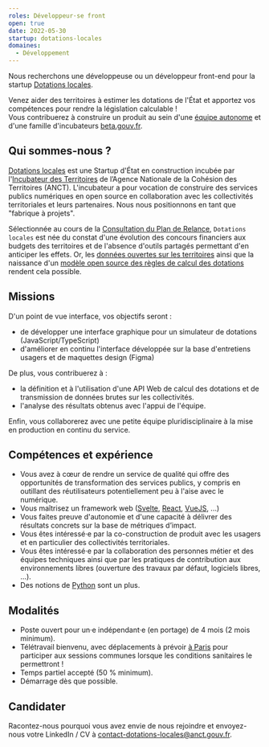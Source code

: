 ```yaml
---
roles: Développeur·se front
open: true
date: 2022-05-30
startup: dotations-locales
domaines:
  - Développement
---
```


Nous recherchons une développeuse ou un développeur front-end pour la startup [Dotations locales](https://beta.gouv.fr/startups/dotations-locales.html).

Venez aider des territoires à estimer les dotations de l'État et apportez vos compétences pour rendre la législation calculable !  
Vous contribuerez à construire un produit au sein d'une [équipe autonome](https://blog.beta.gouv.fr/general/2016/11/28/equipes-autonomes/) et d'une famille d'incubateurs [beta.gouv.fr](https://beta.gouv.fr/approche/).

## Qui sommes-nous ?

[Dotations locales](https://beta.gouv.fr/startups/dotations-locales.html) est une Startup d'État en construction incubée par l'[Incubateur des Territoires](https://incubateur.anct.gouv.fr/a-propos/) de l’Agence Nationale de la Cohésion des Territoires (ANCT). L'incubateur a pour vocation de construire des services publics numériques en open source en collaboration avec les collectivités territoriales et leurs partenaires. Nous nous positionnons en tant que "fabrique à projets".

Sélectionnée au cours de la [Consultation du Plan de Relance](https://mon.incubateur.anct.gouv.fr/processes/transformation-numerique), `Dotations locales` est née du constat d'une évolution des concours financiers aux budgets des territoires et de l'absence d'outils partagés permettant d'en anticiper les effets. Or, les [données ouvertes sur les territoires](http://www.dotations-dgcl.interieur.gouv.fr/consultation/accueil.php) ainsi que la naissance d'un [modèle open source des règles de calcul des dotations](https://git.leximpact.dev/openfisca/openfisca-france-dotations-locales) rendent cela possible.

## Missions

D'un point de vue interface, vos objectifs seront :
* de développer une interface graphique pour un simulateur de dotations (JavaScript/TypeScript) 
* d'améliorer en continu l'interface développée sur la base d'entretiens usagers et de maquettes design (Figma)

De plus, vous contribuerez à :
* la définition et à l'utilisation d'une API Web de calcul des dotations et de transmission de données brutes sur les collectivités.
* l'analyse des résultats obtenus avec l'appui de l'équipe.

Enfin, vous collaborerez avec une petite équipe pluridisciplinaire à la mise en production en continu du service.

## Compétences et expérience

- Vous avez à cœur de rendre un service de qualité qui offre des opportunités de transformation des services publics, y compris en outillant des réutilisateurs potentiellement peu à l'aise avec le numérique.
- Vous maîtrisez un framework web ([Svelte](https://svelte.dev), [React](https://fr.reactjs.org), [VueJS](https://vuejs.org), ...)
- Vous faites preuve d'autonomie et d'une capacité à délivrer des résultats concrets sur la base de métriques d’impact.
- Vous êtes intéressé·e par la co-construction de produit avec les usagers et en particulier des collectivités territoriales.
- Vous êtes intéressé·e par la collaboration des personnes métier et des équipes techniques ainsi que par les pratiques de contribution aux environnements libres (ouverture des travaux par défaut, logiciels libres, …).
- Des notions de [Python](https://www.python.org) sont un plus. 

## Modalités

* Poste ouvert pour un·e indépendant·e (en portage) de 4 mois (2 mois minimum).
* Télétravail bienvenu, avec déplacements à prévoir [à Paris](https://www.openstreetmap.org/node/2353712460#map=19/48.85050/2.30844) pour participer aux sessions communes lorsque les conditions sanitaires le permettront !
* Temps partiel accepté (50 % minimum).
* Démarrage dès que possible.

## Candidater

Racontez-nous pourquoi vous avez envie de nous rejoindre et envoyez-nous votre LinkedIn / CV à [contact-dotations-locales@anct.gouv.fr](mailto:contact-dotations-locales@anct.gouv.fr?subject=Candidature%20front).
